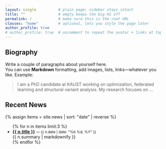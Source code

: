 ```yaml
---
layout: single          # plain page; sidebar stays intact
title: ""               # empty keeps the big H1 off
permalink: /            # make sure this is the root URL
classes: "home"         # optional, lets you style the page later
author_profile: true
# author_profile: true  # uncomment to repeat the avatar + links at top
---
```


## Biography

Write a couple of paragraphs about yourself here.  
You can use **Markdown** formatting, add images, lists, links—whatever
you like. Example:

> I am a PhD candidate at KAUST working on optimization, federated
> learning and structural variant analysis. My research focuses on …

## Recent News
{% assign items = site.news | sort: "date" | reverse %}
<ul class="news-list">
{% for n in items limit:3 %}
  <li>
    <strong><a href="{{ n.url | relative_url }}">{{ n.title }}</a></strong>
    <small>— {{ n.date | date: "%b %d, %Y" }}</small><br/>
    {{ n.summary | markdownify }}
  </li>
{% endfor %}
</ul>